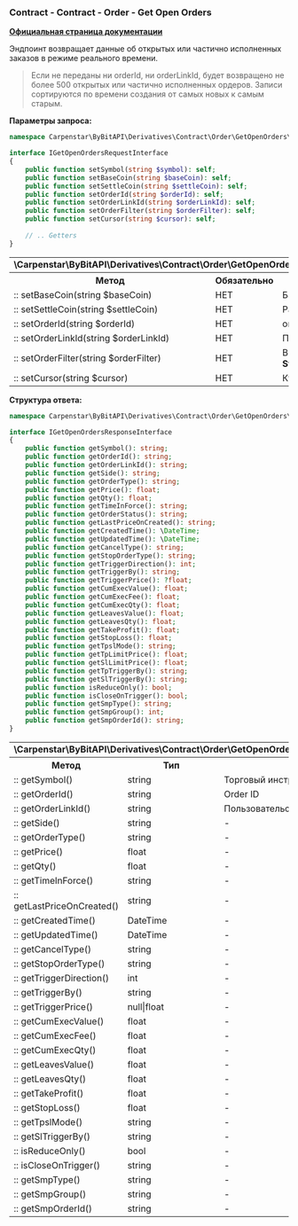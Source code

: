 ### Contract - Contract - Order - Get Open Orders
<b>[Официальная страница документации](https://bybit-exchange.github.io/docs/derivatives/contract/open-order)</b>
<p>Эндпоинт возвращает данные об открытых или частично исполненных заказов в режиме реального времени.</p>

> Если не переданы ни orderId, ни orderLinkId, будет возвращено не более 500 открытых или частично исполненных ордеров.
> Записи сортируются по времени создания от самых новых к самым старым.

<p><b>Параметры запроса:</b></p>

```php
namespace Carpenstar\ByBitAPI\Derivatives\Contract\Order\GetOpenOrders\Interfaces;

interface IGetOpenOrdersRequestInterface
{
    public function setSymbol(string $symbol): self;
    public function setBaseCoin(string $baseCoin): self;
    public function setSettleCoin(string $settleCoin): self;
    public function setOrderId(string $orderId): self;
    public function setOrderLinkId(string $orderLinkId): self;
    public function setOrderFilter(string $orderFilter): self;
    public function setCursor(string $cursor): self;
    
    // .. Getters
}
```

<table style="width: 100%">
  <tr>
    <td colspan="3" style="text-align: left">
      <b>\Carpenstar\ByBitAPI\Derivatives\Contract\Order\GetOpenOrders\Interfaces\IGetOpenOrdersRequestInterface</b>
    </td>
  </tr>
  <tr>
    <th style="width: 45%; text-align: center">Метод</th>
    <th style="width: 5%; text-align: center">Обязательно</th>
    <th style="width: 50%; text-align: center">Описание</th>
  </tr>
  <tr>
    <td>:: setBaseCoin(string $baseCoin)</td>
    <td>НЕТ</td>
    <td> Базовый токен </td>
  </tr>
  <tr>
    <td>:: setSettleCoin(string $settleCoin)</td>
    <td>НЕТ</td>
    <td>Расчетный токен</td>
  </tr>
  <tr>
    <td>:: setOrderId(string $orderId)</td>
    <td>НЕТ</td>
    <td>order ID</td>
  </tr>
  <tr>
    <td>:: setOrderLinkId(string $orderLinkId)</td>
    <td>НЕТ</td>
    <td>Пользовательский order ID</td>
  </tr>
  <tr>
    <td>:: setOrderFilter(string $orderFilter)</td>
    <td>НЕТ</td>
    <td>Возможные значения: <b>Order</b>: активный ордер, <b>StopOrder</b>: условный ордер</td>
  </tr>
  <tr>
    <td>:: setCursor(string $cursor)</td>
    <td>НЕТ</td>
    <td>Курсор следующей страницы</td>
  </tr>
</table>

<p><b>Структура ответа:</b></p>

```php
namespace Carpenstar\ByBitAPI\Derivatives\Contract\Order\GetOpenOrders\Interfaces;

interface IGetOpenOrdersResponseInterface
{
    public function getSymbol(): string;
    public function getOrderId(): string;
    public function getOrderLinkId(): string;
    public function getSide(): string;
    public function getOrderType(): string;
    public function getPrice(): float;
    public function getQty(): float;
    public function getTimeInForce(): string;
    public function getOrderStatus(): string;
    public function getLastPriceOnCreated(): string;
    public function getCreatedTime(): \DateTime;
    public function getUpdatedTime(): \DateTime;
    public function getCancelType(): string;
    public function getStopOrderType(): string;
    public function getTriggerDirection(): int;
    public function getTriggerBy(): string;
    public function getTriggerPrice(): ?float;
    public function getCumExecValue(): float;
    public function getCumExecFee(): float;
    public function getCumExecQty(): float;
    public function getLeavesValue(): float;
    public function getLeavesQty(): float;
    public function getTakeProfit(): float;
    public function getStopLoss(): float;
    public function getTpslMode(): string;
    public function getTpLimitPrice(): float;
    public function getSlLimitPrice(): float;
    public function getTpTriggerBy(): string;
    public function getSlTriggerBy(): string;
    public function isReduceOnly(): bool;
    public function isCloseOnTrigger(): bool;
    public function getSmpType(): string;
    public function getSmpGroup(): int;
    public function getSmpOrderId(): string;
}
```
<table style="width: 100%">
  <tr>
    <td colspan="3">
      <b>\Carpenstar\ByBitAPI\Derivatives\Contract\Order\GetOpenOrders\Interfaces\IGetOpenOrdersResponseInterface</b>
    </td>
  </tr>
  <tr>
    <th style="width: 20%; text-align: center">Метод</th>
    <th style="width: 20%; text-align: center">Тип</th>
    <th style="width: 60%; text-align: center">Описание</th>
  </tr>
  <tr>
    <td>:: getSymbol()</td>
    <td>string</td>
    <td>Торговый инструмент</td>
  </tr>
  <tr>
    <td>:: getOrderId()</td>
    <td>string</td>
    <td>Order ID</td>
  </tr>
  <tr>
    <td>:: getOrderLinkId()</td>
    <td>string</td>
    <td>Пользовательский Order ID</td>
  </tr>
  <tr>
    <td>:: getSide()</td>
    <td>string</td>
    <td>
-
    </td>
  </tr>
  <tr>
    <td>:: getOrderType()</td>
    <td>string</td>
    <td>
-
    </td>
  </tr>
  <tr>
    <td>:: getPrice()</td>
    <td>float</td>
    <td>
-
    </td>
  </tr>
  <tr>
    <td>:: getQty()</td>
    <td>float</td>
    <td>
-
    </td>
  </tr>
  <tr>
    <td>:: getTimeInForce()</td>
    <td>string</td>
    <td>
-
    </td>
  </tr>
  <tr>
    <td>:: getLastPriceOnCreated()</td>
    <td>string</td>
    <td>
-
    </td>
  </tr>
  <tr>
    <td>:: getCreatedTime()</td>
    <td>DateTime</td>
    <td>
-
    </td>
  </tr>
  <tr>
    <td>:: getUpdatedTime()</td>
    <td>DateTime</td>
    <td>
-
    </td>
  </tr>
  <tr>
    <td>:: getCancelType()</td>
    <td>string</td>
    <td>
-
    </td>
  </tr>
  <tr>
    <td>:: getStopOrderType()</td>
    <td>string</td>
    <td>
-
    </td>
  </tr>
  <tr>
    <td>:: getTriggerDirection()</td>
    <td>int</td>
    <td>
-
    </td>
  </tr>
  <tr>
    <td>:: getTriggerBy()</td>
    <td>string</td>
    <td>
-
    </td>
  </tr>
  <tr>
    <td>:: getTriggerPrice()</td>
    <td>null|float</td>
    <td>
-
    </td>
  </tr>
  <tr>
    <td>:: getCumExecValue()</td>
    <td>float</td>
    <td>
-
    </td>
  </tr>
  <tr>
    <td>:: getCumExecFee()</td>
    <td>float</td>
    <td>
-
    </td>
  </tr>
  <tr>
    <td>:: getCumExecQty()</td>
    <td>float</td>
    <td>
-
    </td>
  </tr>
  <tr>
    <td>:: getLeavesValue()</td>
    <td>float</td>
    <td>
-
    </td>
  </tr>
  <tr>
    <td>:: getLeavesQty()</td>
    <td>float</td>
    <td>
-
    </td>
  </tr>
  <tr>
    <td>:: getTakeProfit()</td>
    <td>float</td>
    <td>
-
    </td>
  </tr>
  <tr>
    <td>:: getStopLoss()</td>
    <td>float</td>
    <td>
-
    </td>
  </tr>
  <tr>
    <td>:: getTpslMode()</td>
    <td>string</td>
    <td>
-
    </td>
  </tr>
  <tr>
    <td>:: getSlTriggerBy()</td>
    <td>string</td>
    <td>
-
    </td>
  </tr>
  <tr>
    <td>:: isReduceOnly()</td>
    <td>bool</td>
    <td>
-
    </td>
  </tr>
  <tr>
    <td>:: isCloseOnTrigger()</td>
    <td>string</td>
    <td>
-
    </td>
  </tr>
  <tr>
    <td>:: getSmpType()</td>
    <td>string</td>
    <td>
-
    </td>
  </tr>
  <tr>
    <td>:: getSmpGroup()</td>
    <td>string</td>
    <td>
    -
    </td>
  </tr>
  <tr>
    <td>:: getSmpOrderId()</td>
    <td>string</td>
    <td>
-
    </td>
  </tr>
</table>
